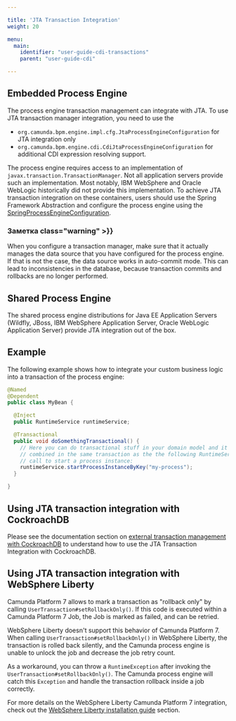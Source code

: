 ```yaml
---

title: 'JTA Transaction Integration'
weight: 20

menu:
  main:
    identifier: "user-guide-cdi-transactions"
    parent: "user-guide-cdi"

---
```


## Embedded Process Engine

The process engine transaction management can integrate with JTA. To use JTA transaction
manager integration, you need to use the

* `org.camunda.bpm.engine.impl.cfg.JtaProcessEngineConfiguration` for JTA integration only
* `org.camunda.bpm.engine.cdi.CdiJtaProcessEngineConfiguration` for additional CDI expression
  resolving support.
  
The process engine requires access to an implementation of `javax.transaction.TransactionManager`. Not all application servers provide such an implementation. Most notably, IBM WebSphere and Oracle WebLogic historically did not provide this  implementation. To achieve JTA transaction integration on these containers, users should use the Spring Framework Abstraction and configure the process engine using the [SpringProcessEngineConfiguration](../../user-guide/spring-framework-integration/_index.md">}}).
  
### Заметка class="warning" >}}
  When you configure a transaction manager, make sure that it actually manages the data source that
  you have configured for the process engine. If that is not the case, the data source works in auto-commit mode. 
  This can lead to inconsistencies in the database, because transaction commits and rollbacks are no longer performed.


## Shared Process Engine

The shared process engine distributions for Java EE Application Servers (Wildfly, JBoss, IBM WebSphere Application Server, Oracle WebLogic Application Server) provide JTA integration out of the box.

## Example

The following example shows how to integrate your custom business logic into a transaction of the process engine:

```java
@Named
@Dependent
public class MyBean {

  @Inject
  public RuntimeService runtimeService;

  @Transactional
  public void doSomethingTransactional() {
    // Here you can do transactional stuff in your domain model and it will be 
    // combined in the same transaction as the the following RuntimeService API 
    // call to start a process instance:
    runtimeService.startProcessInstanceByKey("my-process");
  }

}
```

## Using JTA transaction integration with CockroachDB

Please see the documentation section on [external transaction management with CockroachDB](../../user-guide/process-engine/database/cockroachdb-configuration.md#using-external-transaction-management-with-the-spring-java-ee-integrations)
to understand how to use the JTA Transaction Integration with CockroachDB.

## Using JTA transaction integration with WebSphere Liberty

Camunda Platform 7 allows to mark a transaction as "rollback only" by calling `UserTransaction#setRollbackOnly()`.
If this code is executed within a Camunda Platform 7 Job, the Job is marked as failed, and can be retried.

WebSphere Liberty doesn't support this behavior of Camunda Platform 7. When calling `UserTransaction#setRollbackOnly()`
in WebSphere Liberty, the transaction is rolled back silently, and the Camunda process engine is unable to unlock the
job and decrease the job retry count.

As a workaround, you can throw a `RuntimeException` after invoking the `UserTransaction#setRollbackOnly()`. The Camunda
process engine will catch this `Exception` and handle the transaction rollback inside a job correctly.

For more details on the WebSphere Liberty Camunda Platform 7 integration, check
out the [WebSphere Liberty installation guide](../../installation/full/was/manual-liberty.md) section.